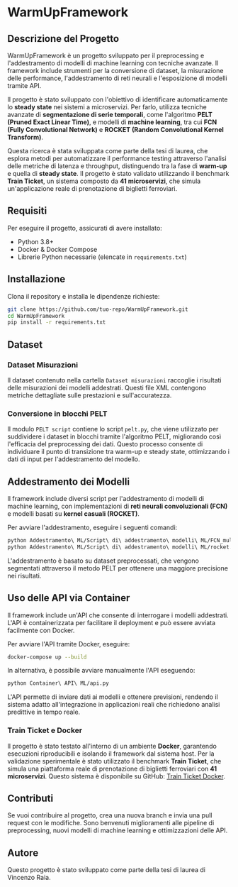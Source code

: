 # WarmUpFramework

## Descrizione del Progetto

WarmUpFramework è un progetto sviluppato per il preprocessing e l'addestramento di modelli di machine learning con tecniche avanzate. Il framework include strumenti per la conversione di dataset, la misurazione delle performance, l'addestramento di reti neurali e l'esposizione di modelli tramite API.

Il progetto è stato sviluppato con l'obiettivo di identificare automaticamente lo **steady state** nei sistemi a microservizi. Per farlo, utilizza tecniche avanzate di **segmentazione di serie temporali**, come l'algoritmo **PELT (Pruned Exact Linear Time)**, e modelli di **machine learning**, tra cui **FCN (Fully Convolutional Network)** e **ROCKET (Random Convolutional Kernel Transform)**. 

Questa ricerca è stata sviluppata come parte della tesi di laurea, che esplora metodi per automatizzare il performance testing attraverso l'analisi delle metriche di latenza e throughput, distinguendo tra la fase di **warm-up** e quella di **steady state**. Il progetto è stato validato utilizzando il benchmark **Train Ticket**, un sistema composto da **41 microservizi**, che simula un'applicazione reale di prenotazione di biglietti ferroviari.

## Requisiti

Per eseguire il progetto, assicurati di avere installato:

- Python 3.8+
- Docker & Docker Compose
- Librerie Python necessarie (elencate in `requirements.txt`)

## Installazione

Clona il repository e installa le dipendenze richieste:

```bash
git clone https://github.com/tuo-repo/WarmUpFramework.git
cd WarmUpFramework
pip install -r requirements.txt
```

## Dataset

### Dataset Misurazioni
Il dataset contenuto nella cartella `Dataset misurazioni` raccoglie i risultati delle misurazioni dei modelli addestrati. Questi file XML contengono metriche dettagliate sulle prestazioni e sull'accuratezza.

### Conversione in blocchi PELT
Il modulo `PELT script` contiene lo script `pelt.py`, che viene utilizzato per suddividere i dataset in blocchi tramite l'algoritmo PELT, migliorando così l'efficacia del preprocessing dei dati. Questo processo consente di individuare il punto di transizione tra warm-up e steady state, ottimizzando i dati di input per l'addestramento del modello.

## Addestramento dei Modelli

Il framework include diversi script per l'addestramento di modelli di machine learning, con implementazioni di **reti neurali convoluzionali (FCN)** e modelli basati su **kernel casuali (ROCKET)**.

Per avviare l'addestramento, eseguire i seguenti comandi:

```bash
python Addestramento\ ML/Script\ di\ addestramento\ modelli\ ML/FCN_multi.py
python Addestramento\ ML/Script\ di\ addestramento\ modelli\ ML/rocket.py
```

L'addestramento è basato su dataset preprocessati, che vengono segmentati attraverso il metodo PELT per ottenere una maggiore precisione nei risultati.

## Uso delle API via Container

Il framework include un'API che consente di interrogare i modelli addestrati. L'API è containerizzata per facilitare il deployment e può essere avviata facilmente con Docker.

Per avviare l'API tramite Docker, eseguire:

```bash
docker-compose up --build
```

In alternativa, è possibile avviare manualmente l'API eseguendo:

```bash
python Container\ API\ ML/api.py
```

L'API permette di inviare dati ai modelli e ottenere previsioni, rendendo il sistema adatto all'integrazione in applicazioni reali che richiedono analisi predittive in tempo reale.

### Train Ticket e Docker
Il progetto è stato testato all'interno di un ambiente **Docker**, garantendo esecuzioni riproducibili e isolando il framework dal sistema host. Per la validazione sperimentale è stato utilizzato il benchmark **Train Ticket**, che simula una piattaforma reale di prenotazione di biglietti ferroviari con **41 microservizi**. Questo sistema è disponibile su GitHub: [Train Ticket Docker](https://github.com/vinciraia99/train-ticket-docker).

## Contributi

Se vuoi contribuire al progetto, crea una nuova branch e invia una pull request con le modifiche. Sono benvenuti miglioramenti alle pipeline di preprocessing, nuovi modelli di machine learning e ottimizzazioni delle API.

## Autore

Questo progetto è stato sviluppato come parte della tesi di laurea di Vincenzo Raia.

